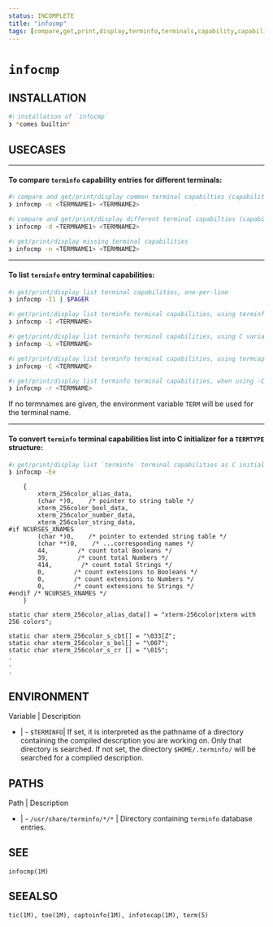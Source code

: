 ```yaml
---
status: INCOMPLETE
title: "infocmp"
tags: [compare,get,print,display,terminfo,terminals,capability,capabilities,descriptions]
---
```


# `infocmp`

## INSTALLATION


```bash
#ℹ︎ installation of `infocmp`
❯ *comes builtin*
```


## USECASES

----
#### To compare `terminfo` capability entries for different terminals:


```bash
#ℹ︎ compare and get/print/display common terminal capabilties (capability commonalities)
❯ infocmp -c <TERMNAME1> <TERMNAME2>
```



```bash
#ℹ︎ compare and get/print/display different terminal capabilties (capability differences)
❯ infocmp -d <TERMNAME1> <TERMNAME2>
```



```bash
#ℹ︎ get/print/display missing terminal capabilities
❯ infocmp -n <TERMNAME1> <TERMNAME2>
```


----
#### To list `terminfo` entry terminal capabilities:


```bash
#ℹ︎ get/print/display list terminal capabilities, one-per-line
❯ infocmp -I1 | $PAGER
```



```bash
#ℹ︎ get/print/display list terminfo terminal capabilities, using terminfo names
❯ infocmp -I <TERMNAME>
```



```bash
#ℹ︎ get/print/display list terminfo terminal capabilities, using C variable name
❯ infocmp -L <TERMNAME>
```



```bash
#ℹ︎ get/print/display list terminfo terminal capabilities, using termcap names
❯ infocmp -C <TERMNAME>
```



```bash
#ℹ︎ get/print/display list terminfo terminal capabilities, when using -C, put out all capabilities in termcap form
❯ infocmp -r <TERMNAME>
```


If no termnames are given, the environment variable `TERM` will be used for the terminal name.

----
#### To convert `terminfo` terminal capabilities list into C initializer for a `TERMTYPE` structure:


```bash
#ℹ︎ get/print/display list `terminfo` terminal capabilities as C initializer `TERMTYPE` structure:
❯ infocmp -Ee
```

        {
            xterm_256color_alias_data,
            (char *)0,    /* pointer to string table */
            xterm_256color_bool_data,
            xterm_256color_number_data,
            xterm_256color_string_data,
    #if NCURSES_XNAMES
            (char *)0,    /* pointer to extended string table */
            (char **)0,    /* ...corresponding names */
            44,        /* count total Booleans */
            39,        /* count total Numbers */
            414,        /* count total Strings */
            0,        /* count extensions to Booleans */
            0,        /* count extensions to Numbers */
            0,        /* count extensions to Strings */
    #endif /* NCURSES_XNAMES */
        }

    static char xterm_256color_alias_data[] = "xterm-256color|xterm with 256 colors";

    static char xterm_256color_s_cbt[] = "\033[Z";
    static char xterm_256color_s_bel[] = "\007";
    static char xterm_256color_s_cr [] = "\015";
    .
    .
    .


## ENVIRONMENT

Variable | Description
- | -
`$TERMINFO`| If set, it is interpreted as the pathname of a directory containing the compiled description you are working on. Only that directory is searched. If not set, the directory `$HOME/.terminfo/` will be searched for a compiled description.

## PATHS

Path | Description
- | -
`/usr/share/terminfo/*/*` | Directory containing `terminfo` database entries.

## SEE

    infocmp(1M)

## SEEALSO

    tic(1M), toe(1M), captoinfo(1M), infotocap(1M), term(5)

